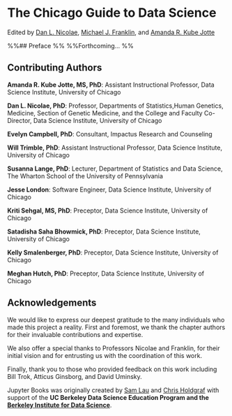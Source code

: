 # The Chicago Guide to Data Science
Edited by [Dan L. Nicolae](https://www.stat.uchicago.edu/~nicolae/), [Michael J. Franklin](https://cs.uchicago.edu/people/michael-franklin/), and [Amanda R. Kube Jotte](https://amandakube.github.io/)

%%## Preface
%%
%%Forthcoming...
%%
## Contributing Authors

**Amanda R. Kube Jotte, MS, PhD**: Assistant Instructional Professor, Data Science Institute, University of Chicago

**Dan L. Nicolae, PhD**: Professor, Departments of Statistics,Human Genetics, Medicine, Section of Genetic Medicine, and the College and Faculty Co-Director, Data Science Institute, University of Chicago

**Evelyn Campbell, PhD**: Consultant, Impactus Research and Counseling

**Will Trimble, PhD**: Assistant Instructional Professor, Data Science Institute, University of Chicago

**Susanna Lange, PhD**: Lecturer, Department of Statistics and Data Science, The Wharton School of the University of Pennsylvania

**Jesse London**: Software Engineer, Data Science Institute, University of Chicago

**Kriti Sehgal, MS, PhD**: Preceptor, Data Science Institute, University of Chicago

**Satadisha Saha Bhowmick, PhD**: Preceptor, Data Science Institute, University of Chicago

**Kelly Smalenberger, PhD**: Preceptor, Data Science Institute, University of Chicago

**Meghan Hutch, PhD**: Preceptor, Data Science Institute, University of Chicago


## Acknowledgements

We would like to express our deepest gratitude to the many individuals who made this project a reality. First and foremost, we thank the chapter authors for their invaluable contributions and expertise.

We also offer a special thanks to Professors Nicolae and Franklin, for their initial vision and for entrusting us with the coordination of this work. 

Finally, thank you to those who provided feedback on this work including Bill Trok, Atticus Ginsborg, and David Uminsky.

Jupyter Books was originally created by [Sam Lau][sam] and [Chris Holdgraf][chris]
with support of the **UC Berkeley Data Science Education Program and the
[Berkeley Institute for Data Science](https://bids.berkeley.edu/)**.

[sam]: http://www.samlau.me/
[chris]: https://2i2c.org/author/chris-holdgraf/
